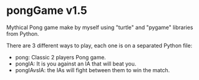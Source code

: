 # pongGame v1.5

Mythical Pong game make by myself using "turtle" and "pygame" libraries from Python.

There are 3 different ways to play, each one is on a separated Python file:
  - pong: Classic 2 players Pong game.
  - pongIA: It is you against an IA that will beat you.
  - pongIAvsIA: the IAs will fight between them to win the match.
